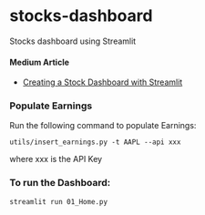 # stocks-dashboard
Stocks dashboard using Streamlit

#### Medium Article
- [Creating a Stock Dashboard with Streamlit](https://medium.com/@sugath.mudali/plot-candlestick-rsi-bollinger-bands-and-macd-charts-using-yfinance-python-api-1c2cb182d147)

### Populate Earnings
Run the following command to populate Earnings:
```
utils/insert_earnings.py -t AAPL --api xxx
```
where xxx is the API Key

### To run the Dashboard:
```
streamlit run 01_Home.py
```
